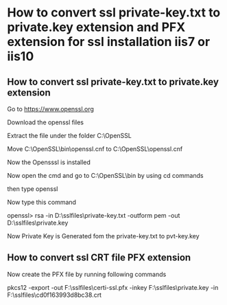 # How to convert ssl private-key.txt to private.key extension and PFX extension for ssl installation iis7 or iis10

## How to convert ssl private-key.txt to private.key extension

Go to  https://www.openssl.org 

Download the openssl files

Extract the file under the folder C:\OpenSSL

Move C:\OpenSSL\bin\openssl.cnf to C:\OpenSSL\openssl.cnf

Now the Opensssl is installed

Now open the cmd and go to C:\OpenSSL\bin by using cd commands

then type openssl

Now type this command

openssl> rsa -in D:\sslfiles\private-key.txt -outform pem -out D:\sslfiles\private.key

Now Private Key is Generated fom the private-key.txt to pvt-key.key

## How to convert ssl CRT file PFX extension

Now create the PFX file by running following commands

pkcs12 -export -out F:\sslfiles\certi-ssl.pfx -inkey F:\sslfiles\private.key -in F:\sslfiles\cd0f163993d8bc38.crt
